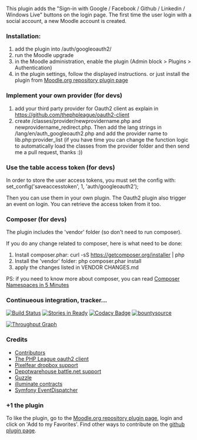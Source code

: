 
This plugin adds the "Sign-in with Google / Facebook / Github / Linkedin / Windows Live" buttons on the login page. The first time the user login with a social account, a new Moodle account is created.

### Installation:
1. add the plugin into /auth/googleoauth2/
2. run the Moodle upgrade
3. in the Moodle administration, enable the plugin (Admin block > Plugins > Authentication)
4. in the plugin settings, follow the displayed instructions.
or just install the plugin from [Moodle.org repository plugin page](https://moodle.org/plugins/view/auth_googleoauth2)

### Implement your own provider (for devs)
1. add your third party provider for Oauth2 client as explain in https://github.com/thephpleague/oauth2-client
2. create /classes/provider/newprovidername.php and newprovidername_redirect.php. Then add the lang strings in /lang/en/auth_googleoauth2.php
and add the provider name to lib.php:provider_list (if you have time you can change the function logic to automatically load the classes from the provider folder
and then send me a pull request, thanks :))

### Use the table access token (for devs)
In order to store the user access tokens, you must set the config with:
set_config('saveaccesstoken', 1, 'auth/googleoauth2');

Then you can use them in your own plugin. The Oauth2 plugin also trigger an event on login.
You can retrieve the access token from it too.

### Composer (for devs)
The plugin includes the 'vendor' folder (so don't need to run composer).

If you do any change related to composer, here is what need to be done:
1. Install composer.phar: curl -sS https://getcomposer.org/installer | php
2. Install the 'vendor' folder: php composer.phar install
3. apply the changes listed in VENDOR CHANGES.md

PS: if you need to know more about composer, you can read [Composer Namespaces in 5 Minutes](https://jtreminio.com/2012/10/composer-namespaces-in-5-minutes/)

### Continueous integration, tracker...
[![Build Status](https://travis-ci.org/mouneyrac/moodle-auth_googleoauth2.svg?branch=master)](https://travis-ci.org/mouneyrac/moodle-auth_googleoauth2.svg?branch=master)
[![Stories in Ready](https://badge.waffle.io/mouneyrac/moodle-auth_googleoauth2.png?label=ready&title=Ready)](https://waffle.io/mouneyrac/moodle-auth_googleoauth2)
[![Codacy Badge](https://www.codacy.com/project/badge/84928dc4c553414786735ba745e57c93)](https://www.codacy.com/app/jerome/moodle-auth_googleoauth2)
[![bountysource](https://api.bountysource.com/badge/team?team_id=49212&style=raised)](https://www.bountysource.com/teams/oauth2-authentication-plugin-for-moodle/backers)

[![Throughput Graph](https://graphs.waffle.io/mouneyrac/moodle-auth_googleoauth2/throughput.svg)](https://waffle.io/mouneyrac/moodle-auth_googleoauth2/metrics)

### Credits
* [Contributors](https://github.com/mouneyrac/auth_googleoauth2/graphs/contributors)
* [The PHP League oauth2 client](https://github.com/thephpleague/oauth2-client)
* [Pixelfear dropbox support](https://github.com/pixelfear/oauth2-dropbox)
* [Depotwarehouse battle.net support](https://github.com/tpavlek/oauth2-bnet)
* [Guzzle](http://docs.guzzlephp.org/en/latest/)
* [illuminate contracts](https://github.com/illuminate/contracts)
* [Symfony EventDispatcher](http://symfony.com/)

### +1 the plugin
To like the plugin, go to the [Moodle.org repository plugin page](https://moodle.org/plugins/view/auth_googleoauth2), login and click on 'Add to my Favorites'. Find other ways to contribute on the [github plugin page](http://mouneyrac.github.io/moodle-auth_googleoauth2/).

